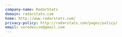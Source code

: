 ```yaml
---
company-name: RadarStats
domain: radarstats.com
home: http://www.radarstats.com/
privacy-policy: http://radarstats.com/pages/policy/
email: coredevise@gmail.com
---
```




